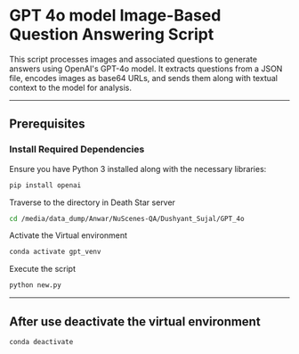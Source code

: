 # GPT 4o model Image-Based Question Answering Script

This script processes images and associated questions to generate answers using OpenAI's GPT-4o model. It extracts questions from a JSON file, encodes images as base64 URLs, and sends them along with textual context to the model for analysis.

---

##  Prerequisites

### Install Required Dependencies
Ensure you have Python 3 installed along with the necessary libraries:

```bash
pip install openai
```
Traverse to the directory in Death Star server
```bash
cd /media/data_dump/Anwar/NuScenes-QA/Dushyant_Sujal/GPT_4o
```
Activate the Virtual environment
```bash
conda activate gpt_venv
```
Execute the script
```bash
python new.py
```

---

##  After use deactivate the virtual environment
```bash
conda deactivate
```
